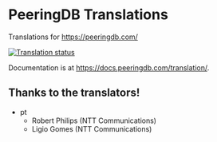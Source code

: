 # PeeringDB Translations

Translations for https://peeringdb.com/

[![Translation status](https://translate.peeringdb.com/widgets/peeringdb/-/287x66-white.png)](https://translate.peeringdb.com/engage/peeringdb/?utm_source=widget)

Documentation is at <https://docs.peeringdb.com/translation/>.

## Thanks to the translators!

- pt
  - Robert Philips (NTT Communications)
  - Ligio Gomes (NTT Communications)
